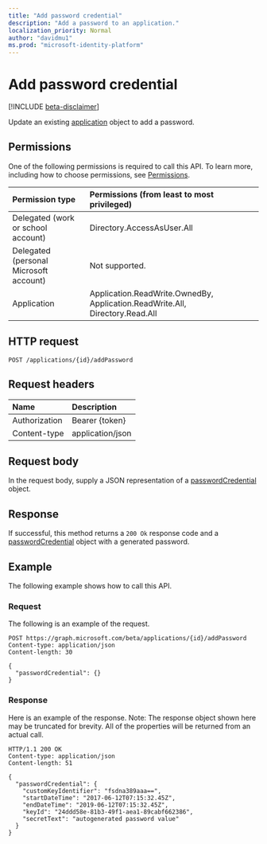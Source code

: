 ```yaml
---
title: "Add password credential"
description: "Add a password to an application."
localization_priority: Normal
author: "davidmu1"
ms.prod: "microsoft-identity-platform"
---
```


# Add password credential 

[!INCLUDE [beta-disclaimer](../../includes/beta-disclaimer.md)]

Update an existing [application](../resources/application.md) object to add a password.

## Permissions

One of the following permissions is required to call this API. To learn more, including how to choose permissions, see [Permissions](/graph/permissions-reference).

| Permission type | Permissions (from least to most privileged) |
|:-------------- |:------------------------------------------- |
| Delegated (work or school account) | Directory.AccessAsUser.All |
| Delegated (personal Microsoft account) | Not supported. |
| Application | Application.ReadWrite.OwnedBy, Application.ReadWrite.All, Directory.Read.All |

## HTTP request

<!-- { "blockType": "ignored" } -->
```http
POST /applications/{id}/addPassword

```
## Request headers

| Name | Description|
|:---------------|:----------|
| Authorization  | Bearer {token} |
| Content-type   | application/json |

## Request body

In the request body, supply a JSON representation of a [passwordCredential](../resources/passwordcredential.md) object.

## Response

If successful, this method returns a `200 Ok` response code and a [passwordCredential](../resources/passwordcredential.md) object with a generated password.

## Example

The following example shows how to call this API.

### Request

The following is an example of the request.

<!-- {
  "blockType": "request",
  "name": "create_directoryobject_from_application"
}-->
```http
POST https://graph.microsoft.com/beta/applications/{id}/addPassword
Content-type: application/json
Content-length: 30

{
  "passwordCredential": {}
}
```

### Response

Here is an example of the response. Note: The response object shown here may be truncated for brevity. All of the properties will be returned from an actual call.
<!-- {
  "blockType": "response",
  "truncated": true,
  "@odata.type": "microsoft.graph.passwordCredential"
} -->
```http
HTTP/1.1 200 OK
Content-type: application/json
Content-length: 51

{
  "passwordCredential": {
    "customKeyIdentifier": "fsdna389aaa==",
    "startDateTime": "2017-06-12T07:15:32.45Z",
    "endDateTime": "2019-06-12T07:15:32.45Z",
    "keyId": "24ddd58e-81b3-49f1-aea1-89cabf662386",
    "secretText": "autogenerated password value"
  }
}
```

<!-- uuid: 8fcb5dbc-d5aa-4681-8e31-b001d5168d79
2015-10-25 14:57:30 UTC -->
<!-- {
  "type": "#page.annotation",
  "description": "Create owner",
  "keywords": "",
  "section": "documentation",
  "tocPath": ""
}-->